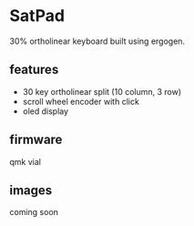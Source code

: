 # SatPad

30% ortholinear keyboard built using ergogen.

## features

- 30 key ortholinear split (10 column, 3 row)
- scroll wheel encoder with click
- oled display

## firmware
qmk
vial

## images

coming soon

